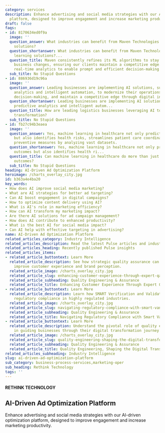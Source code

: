 ```yaml
---
category: services
description: Enhance advertising and social media strategies with our AI-driven optimization
  platform, designed to improve engagement and increase marketing productivity.
draft: false
faqs:
- id: 8170634ed0f9a
  image: ''
  question_answer: What industries can benefit from Maven Technologies' machine learning
    solutions?
  question_shortanswer: What industries can benefit from Maven Technologies' machine
    learning solutions?...
  question_title: Maven consistently refines its ML algorithms to stay adaptive to
    business changes, ensuring our clients maintain a competitive edge. We integrate
    real-time analytics to enable prompt and efficient decision-making.
  sub_title: No Stupid Questions
- id: 886936d19c96a
  image: ''
  question_answer: Leading businesses are implementing AI solutions, such as predictive
    analytics and intelligent automation, to modernize their operations, enhance data-driven
    decision-making, and maintain a competitive edge through digital innovation.
  question_shortanswer: Leading businesses are implementing AI solutions, such as
    predictive analytics and intelligent autom...
  question_title: How are leading logistics businesses leveraging AI to drive digital
    transformation?
  sub_title: No Stupid Questions
- id: fb27c94b3eaea
  image: ''
  question_answer: Yes, machine learning in healthcare not only predicts patient outcomes
    but also identifies health risks, streamlines patient care coordination, and suggests
    preventive measures by analyzing vast datasets.
  question_shortanswer: Yes, machine learning in healthcare not only predicts patient
    outcomes but also identifies health ri...
  question_title: Can machine learning in healthcare do more than just predict patient
    outcomes?
  sub_title: No Stupid Questions
heading: AI-Driven Ad Optimization Platform
heroimage: /charts_overlay_city.jpg
id: b363a4e4ba20
key_words:
- How does AI improve social media marketing?
- What are AI strategies for better ad targeting?
- Can AI boost engagement in digital campaigns?
- How to optimize content delivery using AI?
- What is AI's role in marketing efficiency?
- How can AI transform my marketing impact?
- Are there AI solutions for ad campaign management?
- How does AI contribute to enhanced productivity?
- What is the best AI for social media impact?
- Can AI help with effective targeting in advertising?
name: AI-Driven Ad Optimization Platform
related_articles_category: Industry Intelligence
related_articles_description: Read the latest Pulse articles and industry insights.
related_articles_heading: Recently published Pulse insights
related_articles_items:
- related_article_buttontext: Learn More
  related_article_description: See how strategic quality assurance can significantly
    improve customer experience and brand perception.
  related_article_image: /charts_overlay_city.jpg
  related_article_slug: enhancing-customer-experience-through-expert-qa
  related_article_subheading: Quality Engineering & Assurance
  related_article_title: Enhancing Customer Experience Through Expert QA
- related_article_buttontext: Learn More
  related_article_description: Learn how SMART Verification and Validation streamline
    regulatory compliance in highly regulated industries.
  related_article_image: /charts_overlay_city.jpg
  related_article_slug: navigating-regulatory-compliance-with-smart-vandv
  related_article_subheading: Quality Engineering & Assurance
  related_article_title: Navigating Regulatory Compliance with Smart VandV
- related_article_buttontext: Learn More
  related_article_description: Understand the pivotal role of quality engineering
    in guiding businesses through their digital transformation journey.
  related_article_image: /charts_overlay_city.jpg
  related_article_slug: quality-engineering-shaping-the-digital-transformation
  related_article_subheading: Quality Engineering & Assurance
  related_article_title: Quality Engineering, Shaping the Digital Transformation
related_articles_subheading: Industry Intelligence
slug: ai-driven-ad-optimization-platform
sub_category: business-process-services,marketing-oper
sub_heading: Rethink Technology
tags: ''
---
```


#### RETHINK TECHNOLOGY
## AI-Driven Ad Optimization Platform
Enhance advertising and social media strategies with our AI-driven optimization platform, designed to improve engagement and increase marketing productivity.